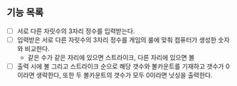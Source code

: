 ## 기능 목록
- [ ] 서로 다른 자릿수의 3자리 정수를 입력받는다.
- [ ] 입력받은 서로 다른 자릿수의 3자리 정수를 게임의 룰에 맞춰 컴퓨터가 생성한 숫자와 비교한다.
  - 같은 수가 같은 자리에 있으면 스트라이크, 다른 자리에 있으면 볼
- [ ] 출력 시에 볼 그리고 스트라이크 순으로 해당 갯수와 볼카운트를 기재하고 갯수가 0이라면 생략한다, 또한 두 볼카운트의 갯수가 모두 0이라면 낫싱을 출력한다.
